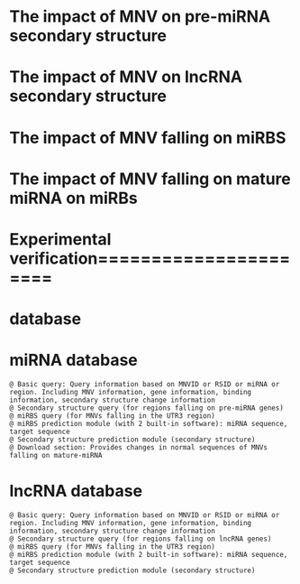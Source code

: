 # The impact of MNV on pre-miRNA secondary structure

# The impact of MNV on lncRNA secondary structure

# The impact of MNV falling on miRBS

# The impact of MNV falling on mature miRNA on miRBs


# Experimental verification======================

# database
# miRNA database
    @ Basic query: Query information based on MNVID or RSID or miRNA or region. Including MNV information, gene information, binding information, secondary structure change information
    @ Secondary structure query (for regions falling on pre-miRNA genes)
    @ miRBS query (for MNVs falling in the UTR3 region)
    @ miRBS prediction module (with 2 built-in software): miRNA sequence, target sequence
    @ Secondary structure prediction module (secondary structure)
    @ Download section: Provides changes in normal sequences of MNVs falling on mature-miRNA
# lncRNA database
    @ Basic query: Query information based on MNVID or RSID or miRNA or region. Including MNV information, gene information, binding information, secondary structure change information
    @ Secondary structure query (for regions falling on lncRNA genes)
    @ miRBS query (for MNVs falling in the UTR3 region)
    @ miRBS prediction module (with 2 built-in software): miRNA sequence, target sequence
    @ Secondary structure prediction module (secondary structure)